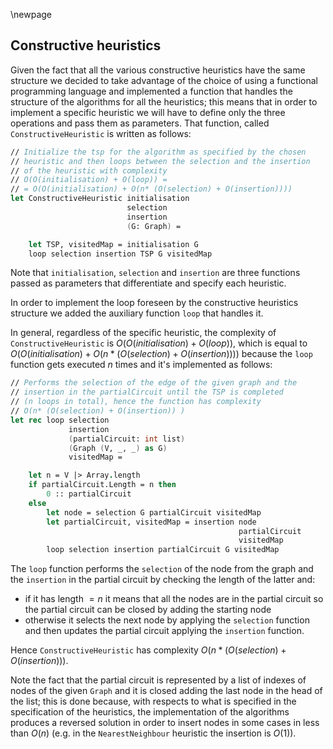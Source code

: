 \newpage

## Constructive heuristics

Given the fact that all the various constructive heuristics have the same 
structure we decided to take advantage of the choice of using a functional 
programming language and implemented a function that handles the structure of 
the algorithms for all the heuristics; this means that in order to implement a 
specific heuristic we will have to define only the three operations and pass 
them as parameters.
That function, called `ConstructiveHeuristic` is written as follows:

```fsharp
// Initialize the tsp for the algorithm as specified by the chosen 
// heuristic and then loops between the selection and the insertion 
// of the heuristic with complexity 
// O(O(initialisation) + O(loop)) =
// = O(O(initialisation) + O(n* (O(selection) + O(insertion))))
let ConstructiveHeuristic initialisation 
                          selection 
                          insertion 
                          (G: Graph) =

    let TSP, visitedMap = initialisation G
    loop selection insertion TSP G visitedMap
```

Note that `initialisation`, `selection` and `insertion` are three functions 
passed as parameters that differentiate and specify each heuristic.

In order to implement the loop foreseen by the constructive heuristics 
structure we added the auxiliary function `loop` that handles it.

In general, regardless of the specific heuristic, the complexity of 
`ConstructiveHeuristic` is $O(O(initialisation) + O(loop))$, which is equal to 
$O(O(initialisation) + O(n * (O(selection) + O(insertion))))$ because the 
`loop` function gets executed $n$ times and it's implemented as follows:

```fsharp
// Performs the selection of the edge of the given graph and the 
// insertion in the partialCircuit until the TSP is completed 
// (n loops in total), hence the function has complexity 
// O(n* (O(selection) + O(insertion)) )
let rec loop selection 
             insertion 
             (partialCircuit: int list) 
             (Graph (V, _, _) as G) 
             visitedMap =

    let n = V |> Array.length
    if partialCircuit.Length = n then
        0 :: partialCircuit
    else
        let node = selection G partialCircuit visitedMap
        let partialCircuit, visitedMap = insertion node 
                                                   partialCircuit 
                                                   visitedMap
        loop selection insertion partialCircuit G visitedMap 
```

The `loop` function performs the `selection` of the node from the graph and 
the `insertion` in the partial circuit by checking the length of the latter 
and:

- if it has length $=n$ it means that all the nodes are in the partial circuit 
so the partial circuit can be closed by adding the starting node
- otherwise it selects the next node by applying the `selection` function and 
then updates the partial circuit applying the `insertion` function.

Hence `ConstructiveHeuristic` has complexity $O(n*(O(selection) + O(insertion)))$.

Note the fact that the partial circuit is represented by a list of indexes of 
nodes of the given `Graph` and it is closed adding the last node in the head 
of the list; this is done because, with respects to what is specified in the 
specification of the heuristics, the implementation of the algorithms
produces a reversed solution in order to insert nodes in some cases in less 
than $O(n)$ (e.g. in the `NearestNeighbour` heuristic the insertion is 
$O(1)$).
